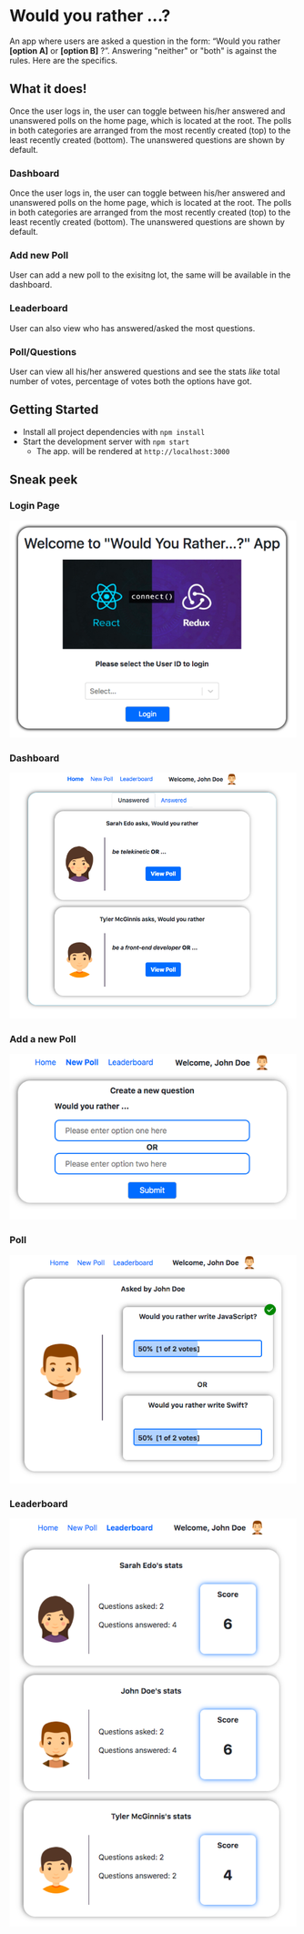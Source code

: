 # Would you rather ...? 

An app where users are asked a question in the form: “Would you rather **[option A]** or **[option B]** ?”. Answering "neither" or "both" is against the rules. Here are the specifics.

## What it does!

Once the user logs in, the user can toggle between his/her answered and unanswered polls on the home page, which is located at the root. The polls in both categories are arranged from the most recently created (top) to the least recently created (bottom). The unanswered questions are shown by default.

### Dashboard 

Once the user logs in, the user can toggle between his/her answered and unanswered polls on the home page, which is located at the root. The polls in both categories are arranged from the most recently created (top) to the least recently created (bottom). The unanswered questions are shown by default.

### Add new Poll

User can add a new poll to the exisitng lot, the same will be available in the dashboard.

### Leaderboard

User can also view who has answered/asked the most questions.

### Poll/Questions

User can view all his/her answered questions and see the stats _like_ total number of votes, percentage of votes both the options have got.

## Getting Started

* Install all project dependencies with `npm install`
* Start the development server with `npm start`
    * The app. will be rendered at `http://localhost:3000`

## Sneak peek

### Login Page

![Login](https://github.com/sagarmavuri/reactnd-project-would-you-rather-starter/blob/master/sneak_peak_images/LoginPage.png)

### Dashboard

![Dashboard](https://github.com/sagarmavuri/reactnd-project-would-you-rather-starter/blob/master/sneak_peak_images/DashboardPage.png)

### Add a new Poll

![Add New Poll](https://github.com/sagarmavuri/reactnd-project-would-you-rather-starter/blob/master/sneak_peak_images/AddPage.png)

### Poll

![Poll](https://github.com/sagarmavuri/reactnd-project-would-you-rather-starter/blob/master/sneak_peak_images/PollPage.png)

### Leaderboard

![LeaderBoard](https://github.com/sagarmavuri/reactnd-project-would-you-rather-starter/blob/master/sneak_peak_images/LeaderboardPage.png)
